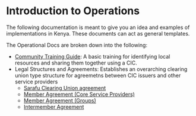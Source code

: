 # Introduction to Operations

The following documentation is meant to give you an idea and examples of implementations in Kenya. These documents can act as general templates.

The Operational Docs are broken down into the following:

-  [Community Training Guide](/training/): A basic training for identifying local resources and sharing them together using a CIC. 
- Legal Structures and Agreements: Establishes an overarching clearing union type structure for agreemetns between CIC issuers and other service providers
    *  [Sarafu Clearing Union agreement](/sarafu_clearing_union/)
    *  [Member Agreement (Core Service Providers)](/scu_member_csp/)
    *  [Member Agreement (Groups)](/scu_member_group/)
    *  [Intermember Agreement](/scu_membership/)

